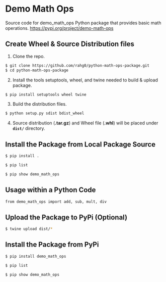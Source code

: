 # Demo Math Ops

Source code for demo_math_ops Python package that provides basic math operations.
https://pypi.org/project/demo-math-ops


## Create Wheel & Source Distribution files
1. Clone the repo.
```sh
$ git clone https://github.com/rahg0/python-math-ops-package.git
$ cd python-math-ops-package
```

2. Install the tools setuptools, wheel, and twine needed to build & upload package.
```sh
$ pip install setuptools wheel twine
```

3. Build the distribution files.
```sh
$ python setup.py sdist bdist_wheel
```

4. Source distribution (**.tar.gz**) and Wheel file (**.whl**) will be placed under **`dist/`** directory.


## Install the Package from Local Package Source
```sh
$ pip install .

$ pip list

$ pip show demo_math_ops
```

## Usage within a Python Code
```sh
from demo_math_ops import add, sub, mult, div
```

## Upload the Package to PyPi (Optional)
```sh
$ twine upload dist/*
```

## Install the Package from PyPi
```sh
$ pip install demo_math_ops

$ pip list

$ pip show demo_math_ops
```


